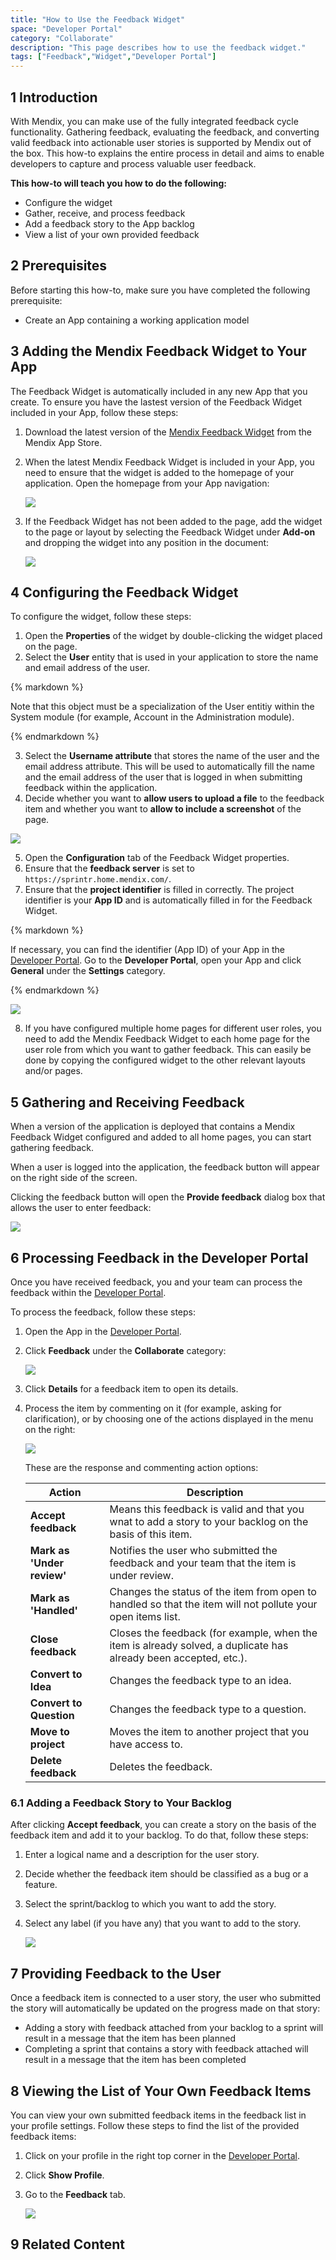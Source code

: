 ```yaml
---
title: "How to Use the Feedback Widget"
space: "Developer Portal"
category: "Collaborate"
description: "This page describes how to use the feedback widget."
tags: ["Feedback","Widget","Developer Portal"]
---
```


## 1 Introduction

With Mendix, you can make use of the fully integrated feedback cycle functionality. Gathering feedback, evaluating the feedback, and converting valid feedback into actionable user stories is supported by Mendix out of the box. This how-to explains the entire process in detail and aims to enable developers to capture and process valuable user feedback.

**This how-to will teach you how to do the following:**

* Configure the widget
* Gather, receive, and process feedback
* Add a feedback story to the App backlog
* View a list of your own provided feedback

## 2 Prerequisites

Before starting this how-to, make sure you have completed the following prerequisite:

* Create an App containing a working application model

## 3 Adding the Mendix Feedback Widget to Your App

The Feedback Widget is automatically included in any new App that you create. 
To ensure you have the lastest version of the Feedback Widget included in your App, follow these steps:

1. Download the latest version of the [Mendix Feedback Widget](https://appstore.home.mendix.com/link/app/199/Mendix/Mendix-Feedback-Widget) from the Mendix App Store.
2. When the latest Mendix Feedback Widget is included in your App, you need to ensure that the widget is added to the homepage of your application. Open the homepage from your App navigation:

    ![](attachments/18580455.png)

3. If the Feedback Widget has not been added to the page, add the widget to the page or layout by selecting the Feedback Widget under **Add-on** and dropping the widget into any position in the document:

    ![](attachments/18580453.png)

## 4 Configuring the Feedback Widget

To configure the widget, follow these steps:

1. Open the **Properties** of the widget by double-clicking the widget placed on the page. 
2. Select the **User** entity that is used in your application to store the name and email address of the user. 

<div class="alert alert-info">{% markdown %}

Note that this object must be a specialization of the User entitiy within the System module (for example, Account in the Administration module).

{% endmarkdown %}</div>

3. Select the **Username attribute** that stores the name of the user and the email address attribute. This will be used to automatically fill the name and the email address of the user that is logged in when submitting feedback within the application.
4. Decide whether you want to **allow users to upload a file** to the feedback item and whether you want to **allow to include a screenshot** of the page. 

![](attachments/18580452.png)

5. Open the **Configuration** tab of the Feedback Widget properties.
6. Ensure that the **feedback server** is set to `https://sprintr.home.mendix.com/`.
7. Ensure that the **project identifier** is filled in correctly. The project identifier is your **App ID** and is automatically filled in for the Feedback Widget. 

<div class="alert alert-info">{% markdown %}

If necessary, you can find the identifier (App ID) of your App in the [Developer Portal](http://home.mendix.com). Go to the **Developer Portal**, open your App and click **General** under the **Settings** category.

{% endmarkdown %}</div>

![](attachments/generalsettings.jpg)

8. If you have configured multiple home pages for different user roles, you need to add the Mendix Feedback Widget to each home page for the user role from which you want to gather feedback. This can easily be done by copying the configured widget to the other relevant layouts and/or pages.

## 5 Gathering and Receiving Feedback

When a version of the application is deployed that contains a Mendix Feedback Widget configured and added to all home pages, you can start gathering feedback. 

When a user is logged into the application, the feedback button will appear on the right side of the screen.

Clicking the feedback button will open the **Provide feedback** dialog box that allows the user to enter feedback:

![](attachments/18580450.png)

## 6 Processing Feedback in the Developer Portal

Once you have received feedback, you and your team can process the feedback within the [Developer Portal](http://home.mendix.com).

To process the feedback, follow these steps:

1. Open the App in the [Developer Portal](http://home.mendix.com).
2. Click **Feedback** under the **Collaborate** category:

    ![](attachments/feedbacklist.jpg)

3. Click **Details** for a feedback item to open its details.
4. Process the item by commenting on it (for example, asking for clarification), or by choosing one of the actions displayed in the menu on the right:

    ![](attachments/feedbackdetails.jpg)

    These are the response and commenting action options:

    Action | Description
    | --- | --- |
    **Accept feedback** | Means this feedback is valid and that you wnat to add a story to your backlog on the basis of this item.
    **Mark as 'Under review'** | Notifies the user who submitted the feedback and your team that the item is under review.
    **Mark as 'Handled'** | Changes the status of the item from open to handled so that the item will not pollute your open items list.
    **Close feedback** | Closes the feedback (for example, when the item is already solved, a duplicate has already been accepted, etc.).
    **Convert to Idea** | Changes the feedback type to an idea.
    **Convert to Question** | Changes the feedback type to a question.
    **Move to project** | Moves the item to another project that you have access to.
    **Delete feedback** | Deletes the feedback.

### 6.1 Adding a Feedback Story to Your Backlog

After clicking **Accept feedback**, you can create a story on the basis of the feedback item and add it to your backlog. To do that, follow these steps:

1. Enter a logical name and a description for the user story.
2. Decide whether the feedback item should be classified as a bug or a feature.
3. Select the sprint/backlog to which you want to add the story.
4. Select any label (if you have any) that you want to add to the story.

    ![](attachments/acceptfeedback.jpg)

## 7 Providing Feedback to the User

Once a feedback item is connected to a user story, the user who submitted the story will automatically be updated on the progress made on that story:

* Adding a story with feedback attached from your backlog to a sprint will result in a message that the item has been planned
* Completing a sprint that contains a story with feedback attached will result in a message that the item has been completed

## 8 Viewing the List of Your Own Feedback Items

You can view your own submitted feedback items in the feedback list in your profile settings. Follow these steps to find the list of the provided feedback items:

1. Click on your profile in the right top corner in the [Developer Portal](http://home.mendix.com).
2. Click **Show Profile**.
3. Go to the **Feedback** tab.

    ![](attachments/feedbackoverview.jpg)

## 9 Related Content
